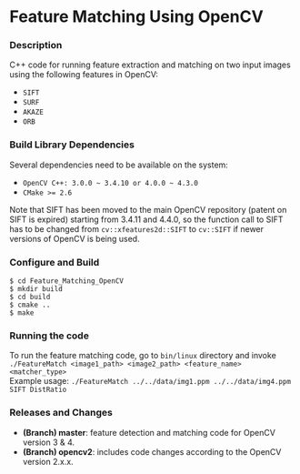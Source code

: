 # Feature Matching Using OpenCV

### Description
C++ code for running feature extraction and matching on two input images using the following features in OpenCV:  
- `SIFT`  
- `SURF`  
- `AKAZE`  
- `ORB`    


### Build Library Dependencies  
Several dependencies need to be available on the system:  
- `OpenCV C++: 3.0.0 ~ 3.4.10 or 4.0.0 ~ 4.3.0 `
- `CMake >= 2.6`  

Note that SIFT has been moved to the main OpenCV repository (patent on SIFT is expired) starting from 3.4.11 and 4.4.0, so the function call to SIFT has to be changed from `cv::xfeatures2d::SIFT` to `cv::SIFT` if newer versions of OpenCV is being used.  


### Configure and Build  
```
$ cd Feature_Matching_OpenCV
$ mkdir build  
$ cd build    
$ cmake ..    
$ make   
```


### Running the code     
To run the feature matching code, go to `bin/linux` directory and invoke `./FeatureMatch <image1_path> <image2_path> <feature_name> <matcher_type>`      
Example usage: `./FeatureMatch ../../data/img1.ppm ../../data/img4.ppm SIFT DistRatio`  


### Releases and Changes  
- **(Branch) master**: feature detection and matching code for OpenCV version 3 & 4.   
- **(Branch) opencv2**: includes code changes according to the OpenCV version 2.x.x.
